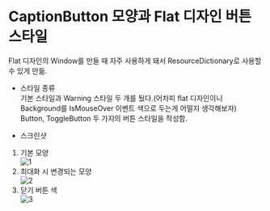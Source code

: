 # CaptionButton 모양과 Flat 디자인 버튼 스타일  
  
Flat 디자인의 Window를 만들 때 자주 사용하게 돼서 ResourceDictionary로 사용할 수 있게 만듦.

* 스타일 종류  
기본 스타일과 Warning 스타일 두 개를 뒀다.(어차피 flat 디자인이니 Background를 IsMouseOver 이벤트 색으로 두는게 어떨지 생각해보자)  
Button, ToggleButton 두 가지의 버튼 스타일을 작성함.
  
* 스크린샷  
1. 기본 모양  
![1](https://github.com/baejun-k/baejun-k.github.io/blob/master/images/CaptionButton_FlatButtonStyle1.PNG)  
2. 최대화 시 변경되는 모양  
![2](https://github.com/baejun-k/baejun-k.github.io/blob/master/images/CaptionButton_FlatButtonStyle2.PNG)  
3. 닫기 버튼 색  
![3](https://github.com/baejun-k/baejun-k.github.io/blob/master/images/CaptionButton_FlatButtonStyle3.PNG)  
